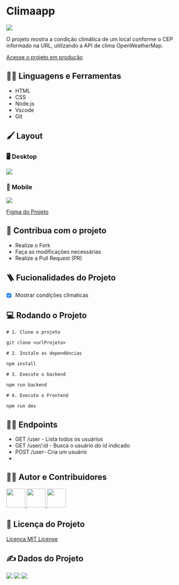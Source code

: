 # Climaapp

<img src="https://placehold.co/800x200" align="center"/>

O projeto mostra a condição climática de um local conforme o CEP informado na URL, utilizando a API de clima OpenWeatherMap.

[Acesse o projeto em produção](https://projetocss-jesscoder.netlify.app/)

## :man_mechanic: Linguagens e Ferramentas

- HTML
- CSS
- Node.js
- Vscode
- Git

## :paintbrush: Layout

### :desktop_computer: Desktop

<img src="https://placehold.co/400x200"/>

### :iphone: Mobile

<img src="https://placehold.co/200x400" />

[Figma do Projeto](https://figma.com/)

## :triangular_flag_on_post: Contribua com o projeto

- Realize o Fork
- Faça as modificações necessárias
- Realize a Pull Request (PR)

## :ladder: Fucionalidades do Projeto

- [x] Mostrar condições climaticas

## :computer: Rodando o Projeto

```shell
# 1. Clone o projeto

git clone <urlProjeto>

# 2. Instale as dependências

npm install

# 3. Execute o backend

npm run backend

# 4. Execute o Frontend

npm run dev
```

## :sassy_man: Endpoints

- GET /user - Lista todos os usuários
- GET /user/:id - Busca o usuário do id indicado
- POST /user- Cria um usuário
-

## :technologist: Autor e Contribuidores

<a href="https://github.com/jessicamedeirosp">
<img src="https://avatars.githubusercontent.com/u/20779100?v=4" width="50px" />
</a>
<a href="https://github.com/jessicamedeirosp">
<img src="https://avatars.githubusercontent.com/u/20779100?v=4" width="50px" />
</a>
<a href="https://github.com/jessicamedeirosp">
<img src="https://avatars.githubusercontent.com/u/20779100?v=4" width="50px" />
</a>

## :scroll: Licença do Projeto

[Licenca MIT License](http://creativecommons.org/licenses/by)

## :writing_hand: Dados do Projeto

<img src="https://img.shields.io/github/stars/jessicamedeirosp/PROJETO-CSS?style=social">
<img src="https://img.shields.io/github/issues-pr-raw/jessicamedeirosp/PROJETO-CSS?style=social">
<img src="https://img.shields.io/github/issues-closed/jessicamedeirosp/PROJETO-CSS?style=social">
